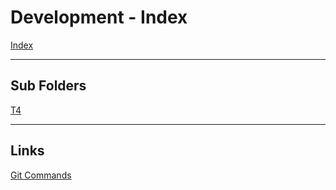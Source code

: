 # Development - Index

[Index](../index.md)

---

## Sub Folders

[T4](t4/index.md)

---

## Links

[Git Commands](gitcommands.md)
